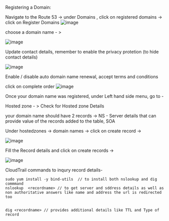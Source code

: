 



Registering a Domain:

Navigate to the Route 53 -> under Domains , click on registered domains -> click on Register Domains
![image](https://user-images.githubusercontent.com/26665659/232305446-23f14bd2-a562-4fe4-b597-abeb9751c138.png)

choose a domain name - >

![image](https://user-images.githubusercontent.com/26665659/232305468-767f6d27-e23a-457b-b575-7aa6d138dbed.png)

Update contact details, remember to enable the privacy protetion (to hide contact details) 

![image](https://user-images.githubusercontent.com/26665659/232309382-71e7c3b9-48ba-4e82-82e3-6c5f48ceb200.png)


Enable / disable auto domain name renewal, accept terms and conditions

click on complete order ![image](https://user-images.githubusercontent.com/26665659/232309346-f82b5b32-d44c-4e1e-b7c6-74e0cb45fe6f.png)

Once your domain name was registered, under Left hand side menu, go to - 

Hosted zone - > Check for Hosted zone Details 

your domain name should have 2 records -> NS - Server details that can provide value of the records added to the table, SOA


Under hostedzones -> domain names -> click on create record ->

![image](https://user-images.githubusercontent.com/26665659/232309452-05775b2f-aa5c-4f60-8a1a-603d26c6886a.png)

Fill the Record details and click on create records ->

![image](https://user-images.githubusercontent.com/26665659/232309442-b2510295-1696-4cfb-819f-a76d575af67f.png)


CloudTrail commands to inqury record details- 

```
sudo yum install -y bind-utils  // to install both nslookup and dig commmand
nslookup  <recordname> // to get server and sddress details as well as non authoritative answers like name and address the url is redirected too


dig <recordname> // provides additional details like TTL and Type of record

```



